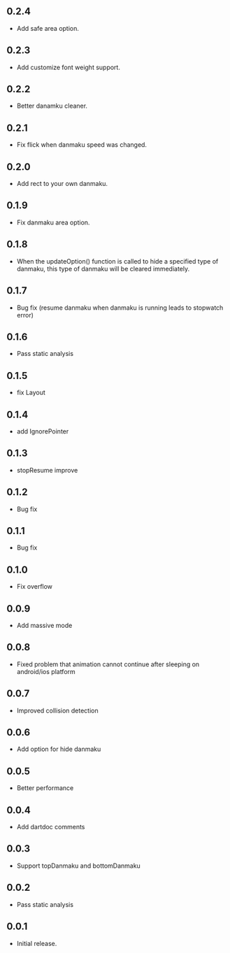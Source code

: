 ## 0.2.4

* Add safe area option.
## 0.2.3

* Add customize font weight support.
## 0.2.2

* Better danamku cleaner.
## 0.2.1

* Fix flick when danmaku speed was changed.
## 0.2.0

* Add rect to your own danmaku.
## 0.1.9

* Fix danmaku area option.
## 0.1.8

* When the updateOption() function is called to hide a specified type of danmaku, this type of danmaku will be cleared immediately.
## 0.1.7

* Bug fix (resume danmaku when danmaku is running leads to stopwatch error)
## 0.1.6

* Pass static analysis
## 0.1.5

* fix Layout
## 0.1.4

* add IgnorePointer
## 0.1.3

* stopResume improve
## 0.1.2

* Bug fix
## 0.1.1

* Bug fix
## 0.1.0

* Fix overflow
## 0.0.9

* Add massive mode
## 0.0.8

* Fixed problem that animation cannot continue after sleeping on android/ios platform
## 0.0.7

* Improved collision detection
## 0.0.6

* Add option for hide danmaku
## 0.0.5

* Better performance
## 0.0.4

* Add dartdoc comments
## 0.0.3

* Support topDanmaku and bottomDanmaku
## 0.0.2

* Pass static analysis
## 0.0.1

* Initial release.
